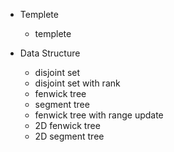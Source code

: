 - Templete
  - templete



- Data Structure
  - disjoint set
  - disjoint set with rank
  - fenwick tree
  - segment tree
  - fenwick tree with range update
  - 2D fenwick tree
  - 2D segment tree